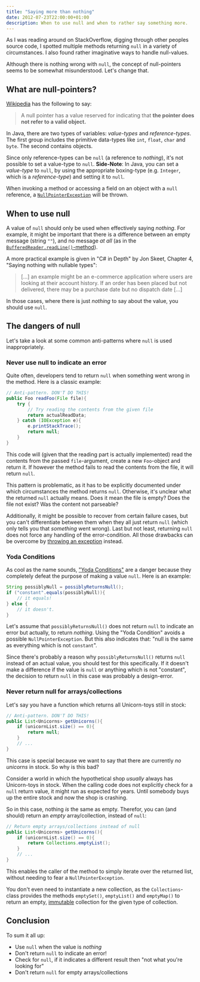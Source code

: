 ```yaml
---
title: "Saying more than nothing"
date: 2012-07-23T22:00:00+01:00
description: When to use null and when to rather say something more.
---
```


As I was reading around on StackOverflow, digging through other peoples source code, I spotted multiple methods returning `null` in a variety of circumstances. I also found rather imaginative ways to handle null-values.

Although there is nothing wrong with `null`, the concept of null-pointers seems to be somewhat misunderstood. Let's change that.

## What are null-pointers?

[Wikipedia](http://en.wikipedia.org/wiki/Null_pointer#Null_pointer) has the following to say:

> A null pointer has a value reserved for indicating that **the pointer does not refer to a valid object.**

In Java, there are two types of variables: *value-types* and *reference-types*. The first group includes the primitive data-types like `int`, `float`, `char` and `byte`. The second contains objects.

Since only reference-types can be `null` (a reference to *nothing*), it's not possible to set a value-type to `null`. **Side-Note**: In Java, you can set a *value-type* to `null`, by using the appropriate boxing-type (e.g. `Integer`, which is a *reference-type*) and setting it to `null`.

When invoking a method or accessing a field on an object with a `null` reference, a [`NullPointerException`](http://docs.oracle.com/javase/6/docs/api/java/lang/NullPointerException.html) will be thrown.

## When to use null

A value of `null` should only be used when effectively saying *nothing*. For example, it might be important that there is a difference between an empty message (string `""`), and no message *at all* (as in the [`BufferedReader.readLine()`-method](http://docs.oracle.com/javase/6/docs/api/java/io/BufferedReader.html#readLine%28%29)).

A more practical example is given in "C# in Depth" by Jon Skeet, Chapter 4, "Saying nothing with nullable types":

> [...] an example might be an e-commerce application where users are looking at their account history. If an order has
> been placed but not delivered, there may be a purchase date but no dispatch date [...]

In those cases, where there is just *nothing* to say about the value, you should use `null`.

## The dangers of null

Let's take a look at some common anti-patterns where `null` is used inappropriately.

### Never use null to indicate an error

Quite often, developers tend to return `null` when something went wrong in the method. Here is a classic example:

```java
// Anti-pattern. DON'T DO THIS!
public Foo readFoo(File file){
    try {
        // Try reading the contents from the given file
        return actualReadData;
    } catch (IOException e){
        e.printStackTrace();
        return null;
    }
}
```

This code will (given that the reading part is actually implemented) read the contents from the passed `file`-argument, create a new `Foo`-object and return it. If however the method fails to read the contents from the file, it will return `null`.

This pattern is problematic, as it has to be explicitly documented under which circumstances the method returns `null`. Otherwise, it's unclear what the returned `null` actually means. Does it mean the file is empty? Does the file not exist? Was the content not parseable?

Additionally, it might be possible to recover from certain failure cases, but you can't differentiate between them when they all just return `null` (which only tells you that *something* went wrong). Last but not least, returning `null` does not force any handling of the error-condition. All those drawbacks can be overcome by [throwing an exception](/2012/catching-practice/#throwing-the-ball) instead.

### Yoda Conditions

As cool as the name sounds, ["Yoda Conditions"](http://www.codinghorror.com/blog/2012/07/new-programming-jargon.html) are a danger because they completely defeat the purpose of making a value `null`. Here is an example:

```java
String possiblyNull = possiblyReturnsNull();
if ("constant".equals(possiblyNull)){
    // it equals!
} else {
    // it doesn't.
}
```

Let's assume that `possiblyReturnsNull()` does not return `null` to indicate an error but actually, to return *nothing*. Using the "Yoda Condition" avoids a possible `NullPointerException`. But this also indicates that: "null is the same as everything which is not `constant`".

Since there's probably a reason why `possiblyReturnsNull()` returns `null` instead of an actual value, you should test for this specifically. If it doesn't make a difference if the value is `null` or anything which is not "constant", the decision to return `null` in this case was probably a design-error.

### Never return null for arrays/collections

Let's say you have a function which returns all Unicorn-toys still in stock:

```java
// Anti-pattern. DON'T DO THIS!
public List<Unicorns> getUnicorns(){
    if (unicornList.size() == 0){
        return null;
    }
    // ...
}
```

This case is special because we want to say that there are currently *no unicorns* in stock. So why is this bad?

Consider a world in which the hypothetical shop *usually* always has Unicorn-toys in stock. When the calling code does not explicitly check for a `null` return value, it might run as expected for years. Until somebody buys up the entire stock and now the shop is crashing.

So in this case, nothing *is* the same as empty. Therefor, you can (and should) return an *empty* array/collection, instead of `null`:

```java
// Return empty arrays/collections instead of null
public List<Unicorns> getUnicorns(){
    if (unicornList.size() == 0){
        return Collections.emptyList();
    }
    // ...
}
```

This enables the caller of the method to simply iterate over the returned list, without needing to fear a `NullPointerException`.

You don't even need to instantiate a new collection, as the `Collections`-class provides the methods `emptySet()`, `emptyList()` and `emptyMap()` to return an empty, [immutable](/2012/rules-of-immutability/) collection for the given type of collection.

## Conclusion

To sum it all up:

* Use `null` when the value is *nothing*
* Don't return `null` to indicate an error!
* Check for `null`, if it indicates a different result then "not what you're looking for"
* Don't return `null` for empty arrays/collections